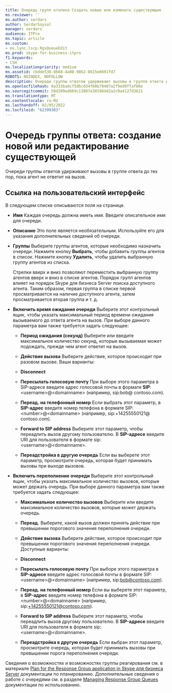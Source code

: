 ```yaml
---
title: Очередь групп отклика Создать новые или изменить существующие
ms.reviewer: ''
ms.author: serdars
author: SerdarSoysal
manager: serdars
audience: ITPro
ms.topic: article
ms.custom:
- ms.lync.lscp.RgsQueueEdit
ms.prod: skype-for-business-itpro
f1.keywords:
- CSH
ms.localizationpriority: medium
ms.assetid: cbdde536-8668-4a08-9862-8615e8691fd7
ROBOTS: NOINDEX, NOFOLLOW
description: Очереди группы ответов удерживают вызовы в группе ответа до тех пор, пока агент не ответит на вызов.
ms.openlocfilehash: 0a333badcf5dbc034f08b70407a2f9ed9ffaf00e
ms.sourcegitcommit: 59d209ed669c13807e38196dd2a2c0a4127d3621
ms.translationtype: MT
ms.contentlocale: ru-RU
ms.lasthandoff: 02/05/2022
ms.locfileid: "62399303"
---
```

# <a name="response-groups-queue-create-new-or-edit-existing"></a>Очередь группы ответа: создание новой или редактирование существующей

Очереди группы ответов удерживают вызовы в группе ответа до тех пор, пока агент не ответит на вызов.

## <a name="ui-reference"></a>Ссылка на пользовательский интерфейс

В следующем списке описываются поля на странице.

- **Имя** Каждая очередь должна иметь имя. Введите описательное имя для очереди.

- **Описание** Это поле является необязательным. Используйте его для указания дополнительных сведений об очереди.

- **Группы** Выберите группы агентов, которые необходимо назначить очереди. Нажмите кнопку **Выбрать**, чтобы добавить группы агентов в список. Нажмите кнопку **Удалить**, чтобы удалить выбранную группу агентов из списка.

    Стрелки вверх и вниз позволяют переместить выбранную группу агентов вверх и вниз в списке агентов. Порядок групп агентов влияет на порядок Skype для бизнеса Server поиска доступного агента. Таким образом, первая группа в списке первой просматривается на наличие доступного агента, затем просматривается вторая группа и т. д.

- **Включить время ожидания очереди** Выберите этот контрольный ящик, чтобы указать максимальный период времени ожидания вызываемого до ответа агента на вызов. При выборе данного параметра вам также требуется задать следующее:

  - **Период ожидания (секунд)** Выберите или введите максимальное количество секунд, которые вызываемая может подождать, прежде чем агент ответит на вызов.

  - **Действие вызова** Выберите действие, которое происходит при разовом вызове. Ваши варианты:

  - **Disconnect**

  - **Пересылать голосовую почту** При выборе этого параметра в SIP-адресе введите адрес голосовой почты в формате **SIP**:\<username>@\<domainname> (например, sip:bob\@ contoso.com).

  - **Переад. на телефонный номер** Если выбрать этот параметр, в **SIP-адрес** введите номер телефона в формате SIP:\<number>@\<domainname> (например, sip:+14255550121\@ contoso.com).

  - **Forward to SIP address** Выберите этот параметр, чтобы переадлить вызов другому пользователю. В **SIP-адресе** введите URI для пользователя в формате sip:\<username>@\<domainname>.

  - **Переадстройка в другую очередь** Если вы выберете этот параметр, просмотрите очередь, которая будет принимать вызовы при выходе вызовов.

- **Включить переполнение очереди** Выберите этот контрольный ящик, чтобы указать максимальное количество вызовов, которые может держать очередь. При выборе данного параметра вам также требуется задать следующее:

  - **Максимальное количество вызовов** Выберите или введите максимальное количество вызовов, которые может держать очередь.

  - **Переад.** Выберите, какой вызов должен принять действие при превышении порогового значения переполнения очереди.

  - **Действие вызова** Выберите действие, которое происходит при превышении порогового значения переполнения очереди. Доступные варианты:

  - **Disconnect**

  - **Пересылать голосовую почту** При выборе этого параметра в **SIP-адресе** введите адрес голосовой почты в формате SIP:\<username>@\<domainname> (например, sip:bob@contoso.com).

  - **Переад. на телефонный номер** Если вы выберете этот параметр, в **SIP-адрес** введите номер телефона в формате SIP:\<number>@\<domainname> (например, sip:+14255550121@contoso.com).

  - **Forward to SIP address** Выберите этот параметр, чтобы переадлить вызов другому пользователю. В **SIP-адресе** введите URI для пользователя в формате sip:\<username>@\<domainname>.

  - **Переадстройка в другую очередь** Если выбран этот параметр, просмотрите очередь, которая будет принимать вызовы при превышении порога переполнения очереди.

Сведения о возможностях и возможностях группы реагирования см. в материале [Plan for the Response Group application in Skype для бизнеса Server](../../../plan-your-deployment/enterprise-voice-solution/response-group.md) документации по планированию. Дополнительные сведения о работе с очередями см. в разделе [Managing Response Group Queues](/previous-versions/office/lync-server-2013/lync-server-2013-managing-response-group-queues) документации по использованию.
